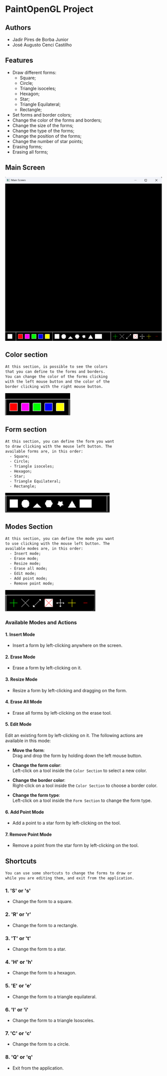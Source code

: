 # PaintOpenGL Project

## Authors
- Jadir Pires de Borba Junior
- José Augusto Cenci Castilho


## Features
- Draw different forms: 
  - Square;
  - Circle;
  - Triangle isoceles;
  - Hexagon;
  - Star;
  - Triangle Equilateral;
  - Rectangle;
- Set forms and border colors;
- Change the color of the forms and borders;
- Change the size of the forms;
- Change the type of the forms;
- Change the position of the forms;
- Change the number of star points;
- Erasing forms;
- Erasing all forms;

## Main Screen
<img src="images/01_mainScreen.png" width="873">


## Color section
```
At this section, is possible to see the colors 
that you can define to the forms and borders. 
You can change the color of the forms clicking
with the left mouse button and the color of the 
border clicking with the right mouse button.
```

<img src="images/02_pickColorSection.png">


## Form section
```
At this section, you can define the form you want 
to draw clicking with the mouse left button. The 
available forms are, in this order:
  - Square;
  - Circle;
  - Triangle isoceles;
  - Hexagon;
  - Star;
  - Triangle Equilateral;
  - Rectangle;
```
<img src="images/03_pickFormSection.png">


## Modes Section
```
At this section, you can define the mode you want 
to use clicking with the mouse left button. The 
available modes are, in this order:
  - Insert mode;
  - Erase mode;
  - Resize mode;
  - Erase all mode;
  - Edit mode;
  - Add point mode;
  - Remove point mode;
```
<img src="images/04_pickModeSection.png">

### Available Modes and Actions

#### 1. **Insert Mode**
- Insert a form by left-clicking anywhere on the screen.

#### 2. **Erase Mode**
- Erase a form by left-clicking on it.

#### 3. **Resize Mode**
- Resize a form by left-clicking and dragging on the form.

#### 4. **Erase All Mode**
- Erase all forms by left-clicking on the erase tool.

#### 5. **Edit Mode**
Edit an existing form by left-clicking on it. The following actions are available in this mode:

- **Move the form**:  
  Drag and drop the form by holding down the left mouse button.

- **Change the form color**:  
  Left-click on a tool inside the `Color Section` to select a new color.

- **Change the border color**:  
  Right-click on a tool inside the `Color Section` to choose a border color.

- **Change the form type**:  
  Left-click on a tool inside the `Form Section` to change the form type.

#### 6. **Add Point Mode**
- Add a point to a star form by left-clicking on the tool.

#### 7. **Remove Point Mode**
- Remove a point from the star form by left-clicking on the tool.


## Shortcuts
```
You can use some shortcuts to change the forms to draw or 
while you are editing them, and exit from the application.
```
### **1. 'S' or 's'**
- Change the form to a square.

### **2. 'R' or 'r'**
- Change the form to a rectangle.

### **3. 'T' or 't'**
- Change the form to a star.

### **4. 'H' or 'h'**
- Change the form to a hexagon.

### **5. 'E' or 'e'**
- Change the form to a triangle equilateral.

### **6. 'I' or 'i'**
- Change the form to a triangle Isosceles.

### **7. 'C' or 'c'**
- Change the form to a circle.

### **8. 'Q' or 'q'**
- Exit from the application.
